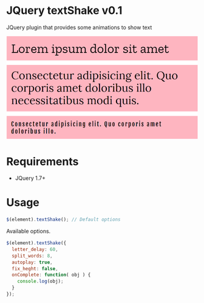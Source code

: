 # JQuery textShake v0.1
JQuery plugin that provides some animations to show text

![Smple](sample.gif)

# Requirements

- JQuery 1.7+

# Usage
```javascript
$(element).textShake(); // Default options
```

Available options.

```javascript
$(element).textShake({
  letter_delay: 60,
  split_words: 8,
  autoplay: true,
  fix_heght: false,
  onComplete: function( obj ) {
    console.log(obj);
  }
});
```



